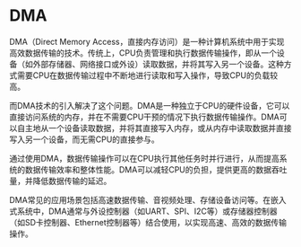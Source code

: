 # DMA

DMA（Direct Memory Access，直接内存访问）是一种计算机系统中用于实现高效数据传输的技术。传统上，CPU负责管理和执行数据传输操作，即从一个设备（如外部存储器、网络接口或外设）读取数据，并将其写入另一个设备。这种方式需要CPU在数据传输过程中不断地进行读取和写入操作，导致CPU的负载较高。

而DMA技术的引入解决了这个问题。DMA是一种独立于CPU的硬件设备，它可以直接访问系统的内存，并在不需要CPU干预的情况下执行数据传输操作。DMA可以自主地从一个设备读取数据，并将其直接写入内存，或从内存中读取数据并直接写入另一个设备，而无需CPU的直接参与。

通过使用DMA，数据传输操作可以在CPU执行其他任务时并行进行，从而提高系统的数据传输效率和整体性能。DMA可以减轻CPU的负担，提供更高的数据吞吐量，并降低数据传输的延迟。

DMA常见的应用场景包括高速数据传输、音视频处理、存储设备访问等。在嵌入式系统中，DMA通常与外设控制器（如UART、SPI、I2C等）或存储器控制器（如SD卡控制器、Ethernet控制器等）结合使用，以实现高速、高效的数据传输操作。